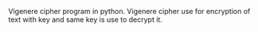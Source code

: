 Vigenere cipher program in python. Vigenere cipher use for encryption of text with key and same key is use to decrypt it.
